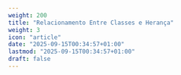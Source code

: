 ```yaml
---
weight: 200
title: "Relacionamento Entre Classes e Herança"
weight: 3
icon: "article"
date: "2025-09-15T00:34:57+01:00"
lastmod: "2025-09-15T00:34:57+01:00"
draft: false
---
```

